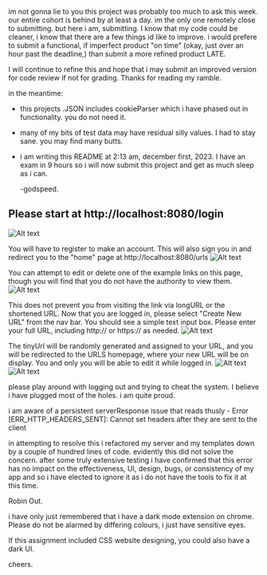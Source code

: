 im not gonna lie to you
this project was probably too much to ask this week.
our entire cohort is behind by at least a day. 
im the only one remotely close to submitting.
but here i am, submitting. I know that my code could be cleaner,
i know that there are a few things id like to improve.
i would prefere to submit a functional, if imperfect product "on time" 
(okay, just over an hour past the deadline,) than submit a more refined product LATE.

I will continue to refine this and hope that i may submit an improved version for code review
if not for grading. Thanks for reading my ramble.

in the meantime:
  - this projects .JSON includes cookieParser which i have phased out in functionality. you do 
    not need it. 
  - many of my bits of test data may have residual silly values. I had to stay sane.
    you may find many butts. 
  - i am writing this README at 2:13 am, december first, 2023. I have an exam in 9 hours so 
    i will now submit this project and get as much sleep as i can. 

    -godspeed. 

## Please start at http://localhost:8080/login 
![Alt text](image.png)

You will have to register to make an account. This will also sign you in and redirect you to the "home" page at http://localhost:8080/urls 
![Alt text](image2.png)

You can attempt to edit or delete one of the example links on this page, though you will find that you do not have the authority to view them. 
![Alt text](image3.png)

This does not prevent you from visiting the link via longURL or the shortened URL.
Now that you are logged in, please select "Create New URL" from the nav bar. 
You should see a simple text input box. Please enter your full URL, including http:// or https:// as needed. 
![Alt text](image4.png)

The tinyUrl will be randomly generated and assigned to your URL, and you will be redirected to the URLS homepage, where your new URL will be on display. You and only you will be able to edit it while logged in.
![Alt text](image5.png)
![Alt text](image6.png)

please play around with logging out and trying to cheat the system. 
I believe i have plugged most of the holes. i am quite proud. 

i am aware of a persistent serverResponse issue that reads thusly - 
Error [ERR_HTTP_HEADERS_SENT]: Cannot set headers after they are sent to the client

in attempting to resolve this i refactored my server and my templates down by a couple of 
hundred lines of code.
evidently this did not solve the concern. after some truly extensive testing i have confirmed that
this error has no impact on the effectiveness, UI, design, bugs, or consistency of my app and so i 
have elected to ignore it as i do not have the tools to fix it at this time. 

Robin Out. 


i have only just remembered that i have a dark mode extension on chrome. 
Please do not be alarmed by differing colours, i just have sensitive eyes. 

If this assignment included CSS website designing, you could also have a dark UI. 

cheers. 